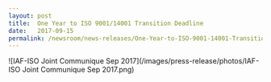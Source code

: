 ```yaml
---
layout: post
title:  One Year to ISO 9001/14001 Transition Deadline
date:   2017-09-15
permalink: /newsroom/news-releases/One-Year-to-ISO-9001-14001-Transition-Deadline
---
```


![IAF-ISO Joint Communique Sep 2017](/images/press-release/photos/IAF-ISO Joint Communique Sep 2017.png)
